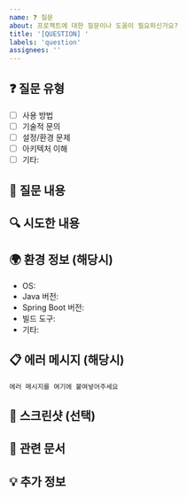 ```yaml
---
name: ❓ 질문
about: 프로젝트에 대한 질문이나 도움이 필요하신가요?
title: '[QUESTION] '
labels: 'question'
assignees: ''
---
```


## ❓ 질문 유형

<!-- 해당하는 항목에 체크해주세요 -->
- [ ] 사용 방법
- [ ] 기술적 문의
- [ ] 설정/환경 문제
- [ ] 아키텍처 이해
- [ ] 기타:

## 📝 질문 내용

<!-- 궁금한 내용을 명확하게 작성해주세요 -->

## 🔍 시도한 내용

<!-- 문제 해결을 위해 시도해본 내용이 있다면 작성해주세요 -->

## 🌍 환경 정보 (해당시)

<!-- 환경 관련 질문이라면 아래 정보를 작성해주세요 -->
- OS:
- Java 버전:
- Spring Boot 버전:
- 빌드 도구:
- 기타:

## 📋 에러 메시지 (해당시)

<!-- 에러가 발생했다면 에러 메시지를 붙여넣어주세요 -->
```
에러 메시지를 여기에 붙여넣어주세요
```

## 📸 스크린샷 (선택)

<!-- 스크린샷이 있다면 첨부해주세요 -->

## 🔗 관련 문서

<!-- 이미 확인한 문서나 참고 자료가 있다면 링크해주세요 -->

## 💡 추가 정보

<!-- 추가로 필요한 정보가 있다면 작성해주세요 -->
